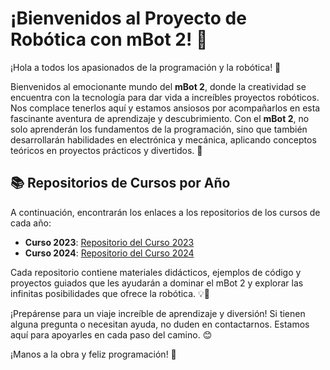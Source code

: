 # ¡Bienvenidos al Proyecto de Robótica con mBot 2! 🤖

¡Hola a todos los apasionados de la programación y la robótica! 🎉

Bienvenidos al emocionante mundo del **mBot 2**, donde la creatividad se encuentra con la tecnología para dar vida a increíbles proyectos robóticos. Nos complace tenerlos aquí y estamos ansiosos por acompañarlos en esta fascinante aventura de aprendizaje y descubrimiento. Con el **mBot 2**, no solo aprenderán los fundamentos de la programación, sino que también desarrollarán habilidades en electrónica y mecánica, aplicando conceptos teóricos en proyectos prácticos y divertidos. 🚀

## 📚 Repositorios de Cursos por Año

A continuación, encontrarán los enlaces a los repositorios de los cursos de cada año:

- **Curso 2023**: [Repositorio del Curso 2023](https://github.com/Reiniciatec/CR2-2023)
- **Curso 2024**: [Repositorio del Curso 2024](https://github.com/Reiniciatec/CR2-2024)

Cada repositorio contiene materiales didácticos, ejemplos de código y proyectos guiados que les ayudarán a dominar el mBot 2 y explorar las infinitas posibilidades que ofrece la robótica. 💡🔧

¡Prepárense para un viaje increíble de aprendizaje y diversión! Si tienen alguna pregunta o necesitan ayuda, no duden en contactarnos. Estamos aquí para apoyarles en cada paso del camino. 😊

¡Manos a la obra y feliz programación! 🎉
